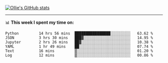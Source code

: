 <!--
**icedpanda/icedpanda** is a ✨ _special_ ✨ repository because its `README.md` (this file) appears on your GitHub profile.

Here are some ideas to get you started:

- 🔭 I’m currently working on ...
- 🌱 I’m currently learning ...
- 👯 I’m looking to collaborate on ...
- 🤔 I’m looking for help with ...
- 💬 Ask me about ...
- 📫 How to reach me: ...
- 😄 Pronouns: ...
- ⚡ Fun fact: ...
-->
[![Ollie's GitHub stats](https://github-readme-stats-icedpanda.vercel.app/api?username=icedpanda&count_private=true&show_icons=true)](https://github.com/icedpanda)

---
📊 **This week I spent my time on:**
<!--START_SECTION:waka-->

```text
Python         14 hrs 56 mins  ████████████████░░░░░░░░░   63.62 %
JSON           3 hrs 30 mins   ███▓░░░░░░░░░░░░░░░░░░░░░   14.95 %
Jupyter        2 hrs 26 mins   ██▓░░░░░░░░░░░░░░░░░░░░░░   10.38 %
YAML           1 hr 49 mins    ██░░░░░░░░░░░░░░░░░░░░░░░   07.74 %
Text           16 mins         ▒░░░░░░░░░░░░░░░░░░░░░░░░   01.20 %
Log            12 mins         ▒░░░░░░░░░░░░░░░░░░░░░░░░   00.86 %
```

<!--END_SECTION:waka-->
